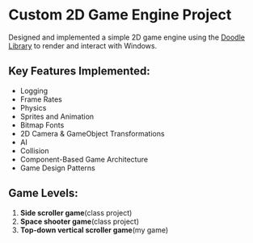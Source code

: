 # Custom 2D Game Engine Project

Designed and implemented a simple 2D game engine using the [Doodle Library](https://github.com/rudy-digipen/doodle-release) to render and interact with Windows.

## Key Features Implemented:
- Logging
- Frame Rates
- Physics
- Sprites and Animation
- Bitmap Fonts
- 2D Camera & GameObject Transformations
- AI
- Collision
- Component-Based Game Architecture
- Game Design Patterns

## Game Levels:
1. **Side scroller game**(class project)
2. **Space shooter game**(class project)
3. **Top-down vertical scroller game**(my game)
